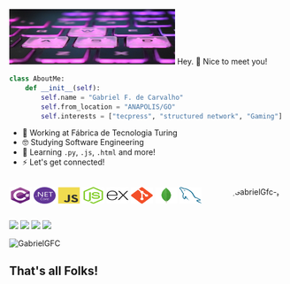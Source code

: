  <img alt="BANNER-imag" height="100" width="300" src="https://github.com/GabrielGFC/GabrielGFC/blob/main/BANNER.png">
Hey. 👋 Nice to meet you!

```python
class AboutMe:
    def __init__(self):
        self.name = "Gabriel F. de Carvalho"
        self.from_location = "ANAPOLIS/GO"
        self.interests = ["tecpress", "structured network", "Gaming"]
```

- 👷 Working at   Fábrica de Tecnologia Turing
- :nerd_face: Studying Software Engineering
- :genie: Learning `.py`, `.js`, `.html` and more!
- ⚡ Let's get connected!


<div style="display: inline_block"><br>
  <img align="center" alt="GabrielGfc-csharp" height="30" width="40" src="https://raw.githubusercontent.com/devicons/devicon/master/icons/csharp/csharp-original.svg">
  <img align="center" alt="GabrielGfc-CSS" height="30" width="40" src="https://raw.githubusercontent.com/devicons/devicon/master/icons/dotnetcore/dotnetcore-original.svg">
  <img align="center" alt="GabrielGfc-CSS" height="30" width="40" src="https://raw.githubusercontent.com/devicons/devicon/master/icons/javascript/javascript-original.svg">
  <img align="center" alt="GabrielGfc-CSS" height="30" width="40" src="https://raw.githubusercontent.com/devicons/devicon/master/icons/nodejs/nodejs-original.svg">
  <img align="center" alt="GabrielGfc-CSS" height="30" width="40" src="https://raw.githubusercontent.com/devicons/devicon/master/icons/express/express-original.svg">
  <img align="center" alt="GabrielGfc-CSS" height="30" width="40" src="https://raw.githubusercontent.com/devicons/devicon/master/icons/git/git-original.svg">
  <img align="center" alt="GabrielGfc-CSS" height="30" width="40" src="https://raw.githubusercontent.com/devicons/devicon/master/icons/mongodb/mongodb-original.svg">
  <img align="center" alt="GabrielGfc-CSS" height="30" width="40" src="https://raw.githubusercontent.com/devicons/devicon/master/icons/mysql/mysql-original.svg">
  <img align="right" alt="GabrielGfc-pic" height="150" style="border-radius:50px;" src="https://media.discordapp.net/attachments/1150486916572135494/1176613423317004418/a0b6a802-be7d-4c82-a0de-77733eff7eb3-removebg-preview.png?ex=656f81a4&is=655d0ca4&hm=82c9a0dddfebdb34857a6d4c48cf17fcd888fe3c0c26b4ecbaaf93dde3459611&=&width=411&height=411">
</div>

  ##
 
<div> 
  <a href="https://instagram.com/gabrielcarvalhofr" target="_blank"><img src="https://img.shields.io/badge/-Instagram-%23E4405F?style=for-the-badge&logo=instagram&logoColor=white" target="_blank"></a>
 <a href="https://discord.com/users/sentinela4799" target="_blank"><img src="https://img.shields.io/badge/Discord-7289DA?style=for-the-badge&logo=discord&logoColor=white" target="_blank"></a> 
  <a href = "mailto:carvalhogabrielgfc1@gmail.com"><img src="https://img.shields.io/badge/-Gmail-%23333?style=for-the-badge&logo=gmail&logoColor=white" target="_blank"></a>
  <a href="https://br.linkedin.com/in/gabriel-de-carvalho-a4b9042a0/" target="_blank"><img src="https://img.shields.io/badge/-LinkedIn-%230077B5?style=for-the-badge&logo=linkedin&logoColor=white" target="_blank"></a> 
  
  
</div>
<div align="left"> 
  <p> <img src="https://komarev.com/ghpvc/?username=GabrielGFC&color=blueviolet" alt="GabrielGFC"/> </p>
</div>

  ## That's all Folks!
